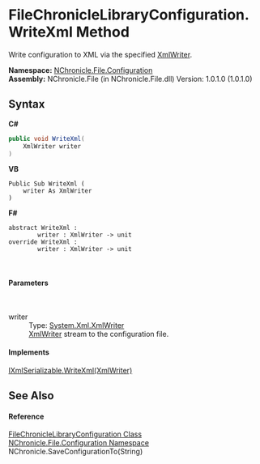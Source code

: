 # FileChronicleLibraryConfiguration.WriteXml Method 
 

Write configuration to XML via the specified <a href="http://msdn2.microsoft.com/en-us/library/5y8188ze" target="_blank">XmlWriter</a>.

**Namespace:**&nbsp;<a href="N_NChronicle_File_Configuration.md">NChronicle.File.Configuration</a><br />**Assembly:**&nbsp;NChronicle.File (in NChronicle.File.dll) Version: 1.0.1.0 (1.0.1.0)

## Syntax

**C#**<br />
``` C#
public void WriteXml(
	XmlWriter writer
)
```

**VB**<br />
``` VB
Public Sub WriteXml ( 
	writer As XmlWriter
)
```

**F#**<br />
``` F#
abstract WriteXml : 
        writer : XmlWriter -> unit 
override WriteXml : 
        writer : XmlWriter -> unit 
```

<br />

#### Parameters
&nbsp;<dl><dt>writer</dt><dd>Type: <a href="http://msdn2.microsoft.com/en-us/library/5y8188ze" target="_blank">System.Xml.XmlWriter</a><br /><a href="http://msdn2.microsoft.com/en-us/library/5y8188ze" target="_blank">XmlWriter</a> stream to the configuration file.</dd></dl>

#### Implements
<a href="http://msdn2.microsoft.com/en-us/library/9yt8e1yw" target="_blank">IXmlSerializable.WriteXml(XmlWriter)</a><br />

## See Also


#### Reference
<a href="T_NChronicle_File_Configuration_FileChronicleLibraryConfiguration.md">FileChronicleLibraryConfiguration Class</a><br /><a href="N_NChronicle_File_Configuration.md">NChronicle.File.Configuration Namespace</a><br />NChronicle.SaveConfigurationTo(String)<br />
